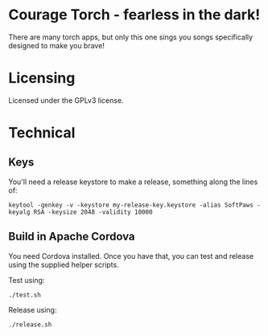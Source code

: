 Courage Torch - fearless in the dark!
=====================================

There are many torch apps, but only this one sings you songs specifically designed to make you brave!

Licensing
=========

Licensed under the GPLv3 license.

Technical
=========

Keys
----

You'll need a release keystore to make a release, something along the lines of:

    keytool -genkey -v -keystore my-release-key.keystore -alias SoftPaws -keyalg RSA -keysize 2048 -validity 10000

Build in Apache Cordova
-----------------------

You need Cordova installed. Once you have that, you can test and release using the supplied helper scripts.

Test using:

    ./test.sh

Release using:

    ./release.sh
